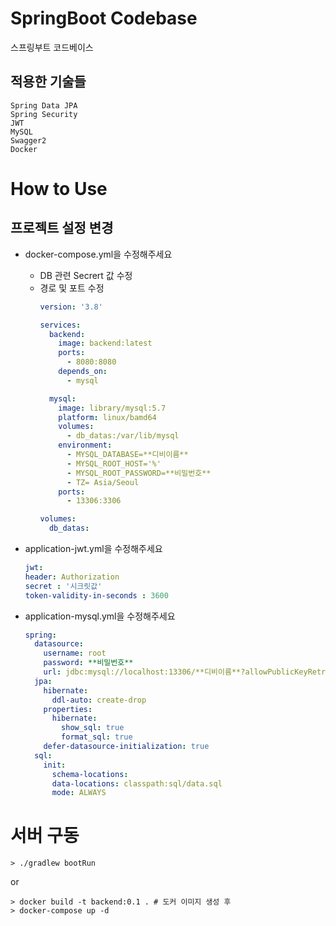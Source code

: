 # SpringBoot Codebase

스프링부트 코드베이스

## 적용한 기술들
```
Spring Data JPA
Spring Security
JWT
MySQL
Swagger2
Docker
```

# How to Use
## 프로젝트 설정 변경
- docker-compose.yml을 수정해주세요
  - DB 관련 Secrert 값 수정
  - 경로 및 포트 수정
      ```yaml
      version: '3.8'
    
      services:
        backend:
          image: backend:latest
          ports:
            - 8080:8080
          depends_on:
            - mysql
    
        mysql:
          image: library/mysql:5.7
          platform: linux/bamd64
          volumes:
            - db_datas:/var/lib/mysql
          environment:
            - MYSQL_DATABASE=**디비이름**
            - MYSQL_ROOT_HOST='%'
            - MYSQL_ROOT_PASSWORD=**비밀번호**
            - TZ= Asia/Seoul
          ports:
            - 13306:3306
    
      volumes:
        db_datas:
    
      ```
- application-jwt.yml을 수정해주세요
  ```yaml
  jwt:
  header: Authorization
  secret : '시크릿값'
  token-validity-in-seconds : 3600
    ```

- application-mysql.yml을 수정해주세요
    ```yaml
    spring:
      datasource:
        username: root
        password: **비밀번호**
        url: jdbc:mysql://localhost:13306/**디비이름**?allowPublicKeyRetrieval=true&useSSL=false
      jpa:
        hibernate:
          ddl-auto: create-drop
        properties:
          hibernate:
            show_sql: true
            format_sql: true
        defer-datasource-initialization: true
      sql:
        init:
          schema-locations:
          data-locations: classpath:sql/data.sql
          mode: ALWAYS
    
    ```
  
# 서버 구동
```shell
> ./gradlew bootRun
```
or
```shell
> docker build -t backend:0.1 . # 도커 이미지 생성 후
> docker-compose up -d
```